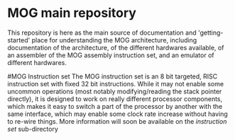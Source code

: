 # MOG main repository
This repository is here as the main source of documentation and 'getting-started' place for understanding the MOG architecture, including documentation of the architecture, of the different hardwares available, of an assembler of the MOG assembly instruction set, and an emulator of different hardwares.

#MOG Instruction set
The MOG instruction set is an 8 bit targeted, RISC instruction set with fixed 32 bit instructions. While it may not enable some uncommon operations (most notably modifying/reading the stack pointer directly), it is designed to work on really different processor components, which makes it easy to switch a part of the processor by another with the same interface, which may enable some clock rate increase without having to re-wire things. More information will soon be available on the *instruction set* sub-directory
